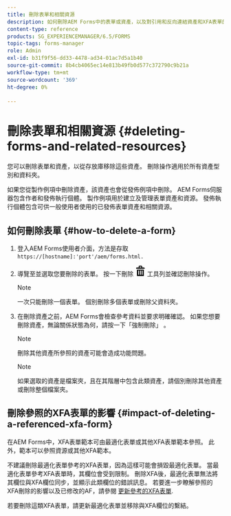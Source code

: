 ```yaml
---
title: 刪除表單和相關資源
description: 如何刪除AEM Forms中的表單或資產，以及對引用和反向連結資產和XFA表單的影響。
content-type: reference
products: SG_EXPERIENCEMANAGER/6.5/FORMS
topic-tags: forms-manager
role: Admin
exl-id: b31f9f56-dd33-4478-ad34-01ac7d5a1b40
source-git-commit: 8b4cb4065ec14e813b49fb0d577c372790c9b21a
workflow-type: tm+mt
source-wordcount: '369'
ht-degree: 0%

---
```


# 刪除表單和相關資源 {#deleting-forms-and-related-resources}

您可以刪除表單和資產，以從存放庫移除這些資產。 刪除操作適用於所有資產型別和資料夾。

如果您從製作例項中刪除資產，該資產也會從發佈例項中刪除。 AEM Forms伺服器包含作者和發佈執行個體。 製作例項用於建立及管理表單資產和資源。 發佈執行個體包含可供一般使用者使用的已發佈表單資產和相關資源。

## 如何刪除表單 {#how-to-delete-a-form}

1. 登入AEM Forms使用者介面，方法是存取 `https://[hostname]:'port'/aem/forms.html.`
1. 導覽至並選取您要刪除的表單。 按一下刪除 ![aem6forms_delete2](assets/aem6forms_delete2.png) 工具列並確認刪除操作。

   >[!NOTE]
   >
   >一次只能刪除一個表單。 個別刪除多個表單或刪除父資料夾。

1. 在刪除資產之前，AEM Forms會檢查參考資料並要求明確確認。 如果您想要刪除資產，無論關係狀態為何，請按一下「強制刪除」 。

   >[!NOTE]
   >
   >刪除其他資產所參照的資產可能會造成功能問題。

   >[!NOTE]
   >
   >如果選取的資產是檔案夾，且在其階層中包含此類資產，請個別刪除其他資產或刪除整個檔案夾。

## 刪除參照的XFA表單的影響 {#impact-of-deleting-a-referenced-xfa-form}

在AEM Forms中，XFA表單範本可由最適化表單或其他XFA表單範本參照。 此外，範本可以參照資源或其他XFA範本。

不建議刪除最適化表單參考的XFA表單，因為這樣可能會損毀最適化表單。 當最適化表單參考XFA表單時，其欄位會受到限制。 刪除XFA後，最適化表單無法將其欄位與XFA欄位同步，並顯示此類欄位的錯誤訊息。 若要進一步瞭解參照的XFA刪除的影響以及已修改的AF，請參閱 [更新參考的XFA表單](/help/forms/using/get-xdp-pdf-documents-aem.md#p-updating-referenced-xfa-forms-p).

若要刪除這類XFA表單，請更新最適化表單並移除與XFA欄位的繫結。
